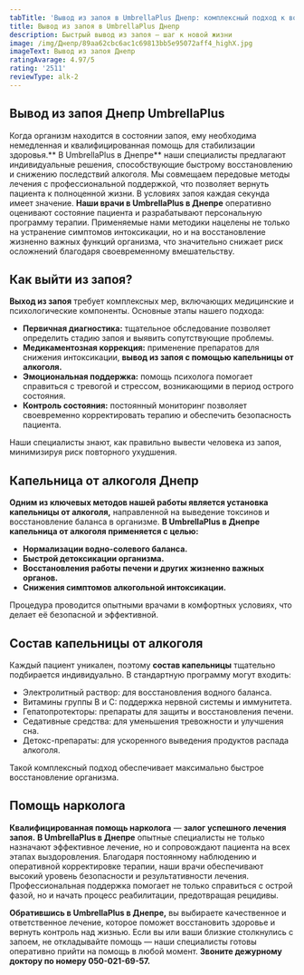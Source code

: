 ```yaml
---
tabTitle: 'Вывод из запоя в UmbrellaPlus Днепр: комплексный подход к восстановлению'
title: Вывод из запоя в UmbrellaPlus Днепр
description: Быстрый вывод из запоя — шаг к новой жизни
image: /img/Днепр/89aa62cbc6ac1c69813bb5e95072aff4_highX.jpg
imageText: Вывод из запоя Днепр
ratingAvarage: 4.97/5
rating: '2511'
reviewType: alk-2
---
```


## Вывод из запоя Днепр UmbrellaPlus

Когда организм находится в состоянии запоя, ему необходима немедленная и квалифицированная помощь для стабилизации здоровья.** В UmbrellaPlus в Днепре** наши специалисты предлагают индивидуальные решения, способствующие быстрому восстановлению и снижению последствий алкоголя. Мы совмещаем передовые методы лечения с профессиональной поддержкой, что позволяет вернуть пациента к полноценной жизни. В условиях запоя каждая секунда имеет значение. **Наши врачи в UmbrellaPlus в Днепре** оперативно оценивают состояние пациента и разрабатывают персональную программу терапии. Применяемые нами методики нацелены не только на устранение симптомов интоксикации, но и на восстановление жизненно важных функций организма, что значительно снижает риск осложнений благодаря своевременному вмешательству.

## Как выйти из запоя?

**Выход из запоя** требует комплексных мер, включающих медицинские и психологические компоненты. Основные этапы нашего подхода:

* **Первичная диагностика:** тщательное обследование позволяет определить стадию запоя и выявить сопутствующие проблемы.
* **Медикаментозная коррекция:** применение препаратов для снижения интоксикации, **вывод из запоя с помощью капельницы от алкоголя.**
* **Эмоциональная поддержка:** помощь психолога помогает справиться с тревогой и стрессом, возникающими в период острого состояния.
* **Контроль состояния:** постоянный мониторинг позволяет своевременно корректировать терапию и обеспечить безопасность пациента.

Наши специалисты знают, как правильно вывести человека из запоя, минимизируя риск повторного ухудшения.

## Капельница от алкоголя Днепр

**Одним из ключевых методов нашей работы является установка капельницы от алкоголя,** направленной на выведение токсинов и восстановление баланса в организме. **В UmbrellaPlus в Днепре капельница от алкоголя применяется с целью:**

* **Нормализации водно-солевого баланса.**
* **Быстрой детоксикации организма.**
* **Восстановления работы печени и других жизненно важных органов.**
* **Снижения симптомов алкогольной интоксикации.**

Процедура проводится опытными врачами в комфортных условиях, что делает её безопасной и эффективной.

## Состав капельницы от алкоголя

Каждый пациент уникален, поэтому **состав капельницы** тщательно подбирается индивидуально. В стандартную программу могут входить:

* Электролитный раствор: для восстановления водного баланса.
* Витамины группы B и C: поддержка нервной системы и иммунитета.
* Гепатопротекторы: препараты для защиты и восстановления печени.
* Седативные средства: для уменьшения тревожности и улучшения сна.
* Детокс-препараты: для ускоренного выведения продуктов распада алкоголя.

Такой комплексный подход обеспечивает максимально быстрое восстановление организма.

## Помощь нарколога

**Квалифицированная помощь нарколога** — **залог успешного лечения запоя.** **В UmbrellaPlus в Днепре** опытные специалисты не только назначают эффективное лечение, но и сопровождают пациента на всех этапах выздоровления. Благодаря постоянному наблюдению и оперативной корректировке терапии, наши врачи обеспечивают высокий уровень безопасности и результативности лечения. Профессиональная поддержка помогает не только справиться с острой фазой, но и начать процесс реабилитации, предотвращая рецидивы.

**Обратившись в UmbrellaPlus в Днепре,** вы выбираете качественное и ответственное лечение, которое поможет восстановить здоровье и вернуть контроль над жизнью. Если вы или ваши близкие столкнулись с запоем, не откладывайте помощь — наши специалисты готовы оперативно прийти на помощь в любой момент. **Звоните дежурному доктору по номеру 050-021-69-57.**
